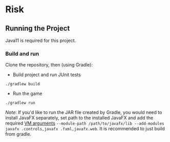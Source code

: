 # Risk

## Running the Project

Java11 is required for this project.

### Build and run
Clone the repository, then (using Gradle):
* Build project and run JUnit tests
```
./gradlew build
```
* Run the game
```
./gradlew run
```  

*Note*: If you'd like to run the JAR file created by Gradle, you would need to install JavaFX separately, set path to
the installed JavaFX and add the required [VM arguments](https://stackoverflow.com/a/60113010/12842278) ```--module-path /path/to/javafx/lib --add-modules javafx
.controls,javafx
.fxml,javafx.web```. It is recommended to just build from gradle.